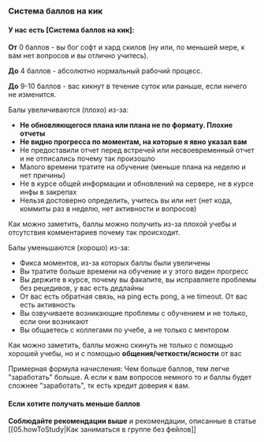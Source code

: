 ### Система баллов на кик

#### У нас есть **[Система баллов на кик]**:

**От** 0 баллов - вы бог софт и хард скилов (ну или, по меньшей мере, к вам нет вопросов и вы отлично учитесь).

**До** 4 баллов - абсолютно нормальный рабочий процесс.

**До** 9-10 баллов - вас кикнут в течение суток или раньше, если ничего не изменится.

Балы увеличиваются (плохо) из-за:
+ **Не обновляющегося плана или плана не по формату. Плохие отчеты**
+ **Не видно прогресса по моментам, на которые я явно указал вам**
+ Не предоставили отчет перед встречей или несвоевременный отчет и не отписались почему так произошло
+ Малого времени тратите на обучение (меньше плана на неделю и нет причины)
+ Не в курсе общей информации и обновлений на сервере, не в курсе инфы в закрепах
+ Нельзя достоверно определить, учитесь вы или нет (нет кода, коммиты раз в неделю, нет активности и вопросов)

Как можно заметить, баллы можно получить из-за плохой учебы и отсутствия комментариев почему так происходит.

Балы уменьшаются (хорошо) из-за:
- Фикса моментов, из-за которых баллы были увеличены
- Вы тратите больше времени на обучение и у этого виден прогресс
- Вы держите в курсе, почему вы факапите, вы исправляете проблемы без рецедивов, у вас есть дедлайны
- От вас есть обратная связь, на ping есть pong, а не timeout. От вас есть активность
- Вы озвучиваете возникающие проблемы с обучением и не только, если они возникают
- Вы общаетесь с коллегами по учебе, а не только с ментором

Как можно заметить, баллы можно скинуть не только с помощью хорошей учебы,
но и с помощью **общения/четкости/ясности** от вас

Примерная формула начисления:
Чем больше баллов, тем легче "заработать" больше.
А если к вам вопросов немного то и баллы будет сложнее "заработать", тк есть кредит доверия к вам.

#### Если хотите получать меньше баллов
**Соблюдайте рекомендации выше** и рекомендации, описанные в статье [[05.howToStudy|Как заниматься в группе без фейлов]]
